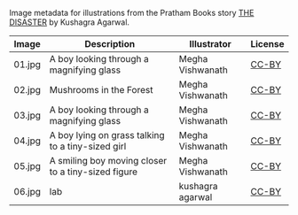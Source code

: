 Image metadata for illustrations from the Pratham Books story [THE DISASTER](https://storyweaver.org.in/stories/2208-the-disaster) by Kushagra Agarwal.

Image | Description | Illustrator | License
----- | ----------- | ----------- | -------
01.jpg | A boy looking through a magnifying glass | Megha Vishwanath | [CC-BY](https://creativecommons.org/licenses/by/4.0/)
02.jpg | Mushrooms in the Forest | Megha Vishwanath | [CC-BY](https://creativecommons.org/licenses/by/4.0/)
03.jpg | A boy looking through a magnifying glass | Megha Vishwanath | [CC-BY](https://creativecommons.org/licenses/by/4.0/)
04.jpg | A boy lying on grass talking to a tiny-sized girl  | Megha Vishwanath | [CC-BY](https://creativecommons.org/licenses/by/4.0/)
05.jpg | A smiling boy moving closer to a tiny-sized figure | Megha Vishwanath | [CC-BY](https://creativecommons.org/licenses/by/4.0/)
06.jpg | lab  | kushagra agarwal | [CC-BY](https://creativecommons.org/licenses/by/4.0/)